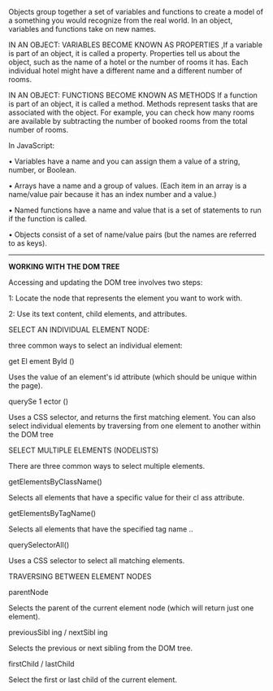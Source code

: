 Objects group together a set of variables and functions to create a model of a something you would recognize from the real world. In an object, variables and functions take on new names.

IN AN OBJECT: VARIABLES BECOME KNOWN AS PROPERTIES ,If a variable is part of an object, it is called a property. Properties tell us about the object, such as the name of a hotel or the number of rooms it has. Each individual hotel might have a different name and a different number of rooms. 

IN AN OBJECT: FUNCTIONS BECOME KNOWN AS METHODS If a function is part of an object, it is called a method. Methods represent tasks that are associated with the object. For example, you can check how many rooms are available by subtracting the number of booked rooms from the total number of rooms. 


In JavaScript: 

• Variables have a name and you can assign them a value of a string, number, or Boolean. 

• Arrays have a name and a group of values. (Each item in an array is a name/value pair because it has an index number and a value.) 

• Named functions have a name and value that is a set of statements to run if the function is called. 

• Objects consist of a set of name/value pairs (but the names are referred to as keys). 

---------------


**WORKING WITH THE DOM TREE**

Accessing and updating the DOM tree involves two steps:

1: Locate the node that represents the element you want to work with. 

2: Use its text content, child elements, and attributes.

SELECT AN INDIVIDUAL ELEMENT NODE:

three common ways to select an individual element: 

get El ement Byld () 

Uses the value of an element's id attribute (which should be unique within the page).

querySe 1 ector () 

Uses a CSS selector, and returns the first matching element. You can also select individual elements by traversing from one element to another within the DOM tree

SELECT MULTIPLE ELEMENTS (NODELISTS) 

There are three common ways to select multiple elements. 

getElementsByClassName() 

Selects all elements that have a specific value for their cl ass attribute. 

getElementsByTagName() 

Selects all elements that have the specified tag name .. 

querySelectorAll() 

Uses a CSS selector to select all matching elements.


TRAVERSING BETWEEN ELEMENT NODES 

parentNode 

Selects the parent of the current element node (which will return just one element). 

previousSibl ing / nextSibl ing

Selects the previous or next sibling from the DOM tree. 

firstChild / lastChild 

Select the first or last child of the current element. 
